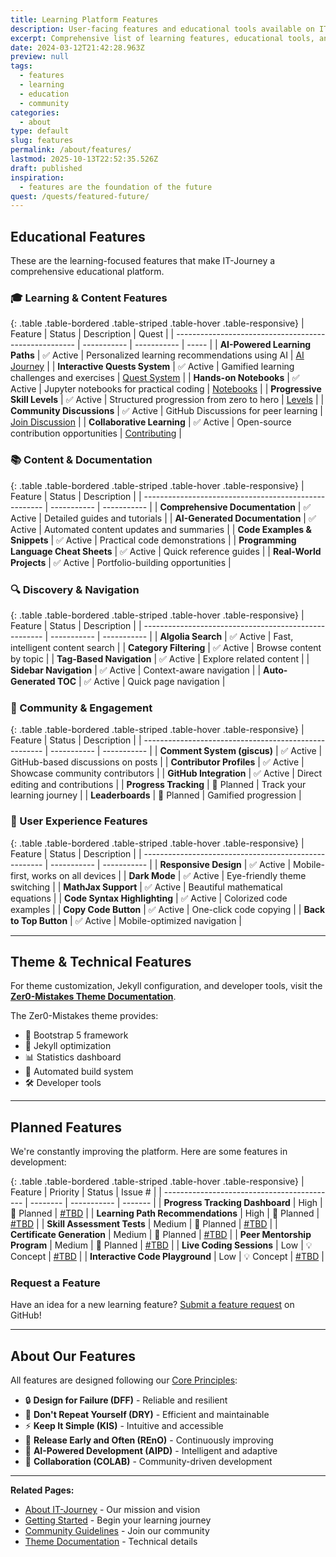 ```yaml
---
title: Learning Platform Features
description: User-facing features and educational tools available on IT-Journey platform.
excerpt: Comprehensive list of learning features, educational tools, and community capabilities.
date: 2024-03-12T21:42:28.963Z
preview: null
tags:
  - features
  - learning
  - education
  - community
categories:
  - about
type: default
slug: features
permalink: /about/features/
lastmod: 2025-10-13T22:52:35.526Z
draft: published
inspiration:
  - features are the foundation of the future
quest: /quests/featured-future/
---
```


## Educational Features

These are the learning-focused features that make IT-Journey a comprehensive educational platform.

### 🎓 Learning & Content Features

{: .table .table-bordered .table-striped .table-hover .table-responsive}
| Feature                                               | Status      | Description | Quest |
| ----------------------------------------------------- | ----------- | ----------- | ----- |
| **AI-Powered Learning Paths**                         | ✅ Active   | Personalized learning recommendations using AI | [AI Journey](/quests/ai-powered-learning/) |
| **Interactive Quests System**                         | ✅ Active   | Gamified learning challenges and exercises | [Quest System](/quests/) |
| **Hands-on Notebooks**                                | ✅ Active   | Jupyter notebooks for practical coding | [Notebooks](/notebooks/) |
| **Progressive Skill Levels**                          | ✅ Active   | Structured progression from zero to hero | [Levels](/quests/levels/) |
| **Community Discussions**                             | ✅ Active   | GitHub Discussions for peer learning | [Join Discussion](https://github.com/bamr87/it-journey/discussions) |
| **Collaborative Learning**                            | ✅ Active   | Open-source contribution opportunities | [Contributing](/about/contributing/) |

### 📚 Content & Documentation

{: .table .table-bordered .table-striped .table-hover .table-responsive}
| Feature                                               | Status      | Description |
| ----------------------------------------------------- | ----------- | ----------- |
| **Comprehensive Documentation**                       | ✅ Active   | Detailed guides and tutorials |
| **AI-Generated Documentation**                        | ✅ Active   | Automated content updates and summaries |
| **Code Examples & Snippets**                          | ✅ Active   | Practical code demonstrations |
| **Programming Language Cheat Sheets**                 | ✅ Active   | Quick reference guides |
| **Real-World Projects**                               | ✅ Active   | Portfolio-building opportunities |

### 🔍 Discovery & Navigation

{: .table .table-bordered .table-striped .table-hover .table-responsive}
| Feature                                               | Status      | Description |
| ----------------------------------------------------- | ----------- | ----------- |
| **Algolia Search**                                    | ✅ Active   | Fast, intelligent content search |
| **Category Filtering**                                | ✅ Active   | Browse content by topic |
| **Tag-Based Navigation**                              | ✅ Active   | Explore related content |
| **Sidebar Navigation**                                | ✅ Active   | Context-aware navigation |
| **Auto-Generated TOC**                                | ✅ Active   | Quick page navigation |

### 💬 Community & Engagement

{: .table .table-bordered .table-striped .table-hover .table-responsive}
| Feature                                               | Status      | Description |
| ----------------------------------------------------- | ----------- | ----------- |
| **Comment System (giscus)**                           | ✅ Active   | GitHub-based discussions on posts |
| **Contributor Profiles**                              | ✅ Active   | Showcase community contributors |
| **GitHub Integration**                                | ✅ Active   | Direct editing and contributions |
| **Progress Tracking**                                 | 🔄 Planned  | Track your learning journey |
| **Leaderboards**                                      | 🔄 Planned  | Gamified progression |

### 🎨 User Experience Features

{: .table .table-bordered .table-striped .table-hover .table-responsive}
| Feature                                               | Status      | Description |
| ----------------------------------------------------- | ----------- | ----------- |
| **Responsive Design**                                 | ✅ Active   | Mobile-first, works on all devices |
| **Dark Mode**                                         | ✅ Active   | Eye-friendly theme switching |
| **MathJax Support**                                   | ✅ Active   | Beautiful mathematical equations |
| **Code Syntax Highlighting**                          | ✅ Active   | Colorized code examples |
| **Copy Code Button**                                  | ✅ Active   | One-click code copying |
| **Back to Top Button**                                | ✅ Active   | Mobile-optimized navigation |

---

## Theme & Technical Features

For theme customization, Jekyll configuration, and developer tools, visit the **[Zer0-Mistakes Theme Documentation](https://zer0-mistakes.com/about/features/)**.

The Zer0-Mistakes theme provides:
- 🎨 Bootstrap 5 framework
- 🔧 Jekyll optimization
- 📊 Statistics dashboard
- 🚀 Automated build system
- 🛠️ Developer tools

---

## Planned Features

We're constantly improving the platform. Here are some features in development:

{: .table .table-bordered .table-striped .table-hover .table-responsive}
| Feature                                     | Priority | Status      | Issue # |
| ------------------------------------------- | -------- | ----------- | ------- |
| **Progress Tracking Dashboard**             | High     | 🔄 Planned  | [#TBD](https://github.com/bamr87/it-journey/issues) |
| **Learning Path Recommendations**           | High     | 🔄 Planned  | [#TBD](https://github.com/bamr87/it-journey/issues) |
| **Skill Assessment Tests**                  | Medium   | 🔄 Planned  | [#TBD](https://github.com/bamr87/it-journey/issues) |
| **Certificate Generation**                  | Medium   | 🔄 Planned  | [#TBD](https://github.com/bamr87/it-journey/issues) |
| **Peer Mentorship Program**                 | Medium   | 🔄 Planned  | [#TBD](https://github.com/bamr87/it-journey/issues) |
| **Live Coding Sessions**                    | Low      | 💡 Concept  | [#TBD](https://github.com/bamr87/it-journey/issues) |
| **Interactive Code Playground**             | Low      | 💡 Concept  | [#TBD](https://github.com/bamr87/it-journey/issues) |

### Request a Feature

Have an idea for a new learning feature? [Submit a feature request](https://github.com/bamr87/it-journey/issues/new?template=feature_request.md) on GitHub!

---

## About Our Features

All features are designed following our [Core Principles](/about/#core-principles):
- 🔒 **Design for Failure (DFF)** - Reliable and resilient
- 🔄 **Don't Repeat Yourself (DRY)** - Efficient and maintainable
- ⚡ **Keep It Simple (KIS)** - Intuitive and accessible
- 🚀 **Release Early and Often (REnO)** - Continuously improving
- 🤖 **AI-Powered Development (AIPD)** - Intelligent and adaptive
- 🤝 **Collaboration (COLAB)** - Community-driven development

---

**Related Pages:**
- [About IT-Journey](/about/) - Our mission and vision
- [Getting Started](/quickstart/) - Begin your learning journey
- [Community Guidelines](/about/contributing/) - Join our community
- [Theme Documentation](https://zer0-mistakes.com/about/features/) - Technical details
